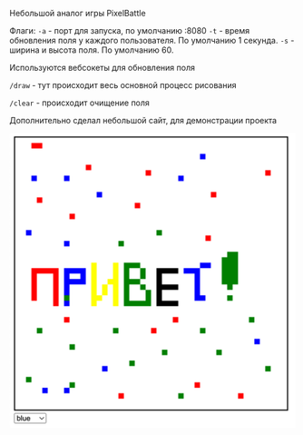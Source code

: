 Небольшой аналог игры PixelBattle

Флаги:
`-a` - порт для запуска, по умолчанию :8080
`-t` - время обновления поля у каждого пользователя. По умолчанию 1 секунда.
`-s` - ширина и высота поля. По умолчанию 60.

Используются вебсокеты для обновления поля

`/draw` - тут происходит весь основной процесс рисования

`/clear` - происходит очищение поля

Дополнительно сделал небольшой сайт, для демонстрации проекта

![example.png](example.png)
